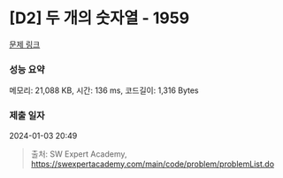 # [D2] 두 개의 숫자열 - 1959 

[문제 링크](https://swexpertacademy.com/main/code/problem/problemDetail.do?contestProbId=AV5PpoFaAS4DFAUq) 

### 성능 요약

메모리: 21,088 KB, 시간: 136 ms, 코드길이: 1,316 Bytes

### 제출 일자

2024-01-03 20:49



> 출처: SW Expert Academy, https://swexpertacademy.com/main/code/problem/problemList.do